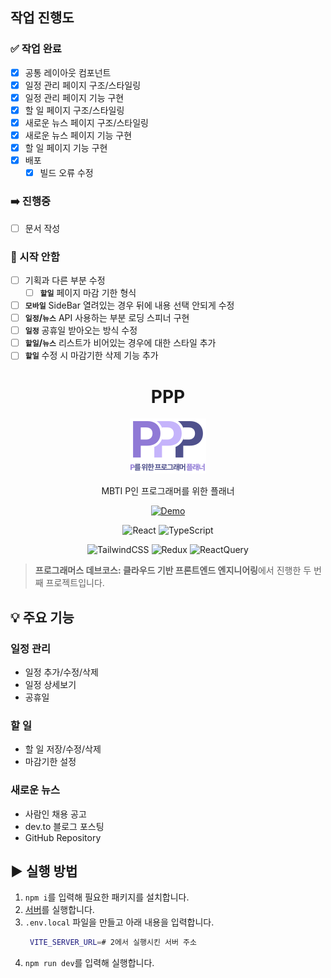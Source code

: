 ## 작업 진행도

### ✅ 작업 완료

- [x] 공통 레이아웃 컴포넌트
- [x] 일정 관리 페이지 구조/스타일링
- [x] 일정 관리 페이지 기능 구현
- [x] 할 일 페이지 구조/스타일링
- [x] 새로운 뉴스 페이지 구조/스타일링
- [x] 새로운 뉴스 페이지 기능 구현
- [x] 할 일 페이지 기능 구현
- [x] 배포
  - [x] 빌드 오류 수정

### ➡️ 진행중

- [ ] 문서 작성

### 🥲 시작 안함

- [ ] 기획과 다른 부분 수정
  - [ ] **`할일`** 페이지 마감 기한 형식
- [ ] **`모바일`** SideBar 열려있는 경우 뒤에 내용 선택 안되게 수정
- [ ] **`일정`/`뉴스`** API 사용하는 부분 로딩 스피너 구현
- [ ] **`일정`** 공휴일 받아오는 방식 수정
- [ ] **`할일`/`뉴스`** 리스트가 비어있는 경우에 대한 스타일 추가
- [ ] **`할일`** 수정 시 마감기한 삭제 기능 추가

<div align="center">

# PPP

<img src="./public/logo.svg" alt="logo">

MBTI P인 프로그래머를 위한 플래너

[![Demo](https://img.shields.io/badge/Demo-ffffff?style=flat-square&color=21201f)](https://ppp.ppyom.com/) <!-- / [![Notion](https://img.shields.io/badge/프로젝트-ffffff?style=flat-square&logo=Notion&logoColor=000000&labelColor=ffffff&color=ffffff)](NOTION_LINK) -->

![React](https://img.shields.io/badge/React-ffffff?style=flat-square&logo=react&logoColor=ffffff&labelColor=61dafb&color=61dafb)
![TypeScript](https://img.shields.io/badge/TypeScript-ffffff?style=flat-square&logo=typescript&logoColor=ffffff&labelColor=3178c6&color=3178c6)

![TailwindCSS](https://img.shields.io/badge/TailwindCSS-ffffff?style=flat-square&logo=TailwindCSS&logoColor=ffffff&labelColor=06B6D4&color=06B6D4)
![Redux](https://img.shields.io/badge/Redux-ffffff?style=flat-square&logo=redux&logoColor=ffffff&labelColor=764ABC&color=764ABC)
![ReactQuery](https://img.shields.io/badge/ReactQuery-ffffff?style=flat-square&logo=reactquery&logoColor=ffffff&labelColor=FF4154&color=FF4154)

</div>

> **프로그래머스 데브코스: 클라우드 기반 프론트엔드 엔지니어링**에서 진행한 두 번째 프로젝트입니다.

## 💡 주요 기능

### 일정 관리

- 일정 추가/수정/삭제
- 일정 상세보기
- 공휴일

### 할 일

- 할 일 저장/수정/삭제
- 마감기한 설정

### 새로운 뉴스

- 사람인 채용 공고
- dev.to 블로그 포스팅
- GitHub Repository

## ▶️ 실행 방법

1. `npm i`를 입력해 필요한 패키지를 설치합니다.
2. [서버](https://github.com/ppyom/ppp-server)를 실행합니다.
3. `.env.local` 파일을 만들고 아래 내용을 입력합니다.
   ```bash
    VITE_SERVER_URL=# 2에서 실행시킨 서버 주소
   ```
4. `npm run dev`를 입력해 실행합니다.
